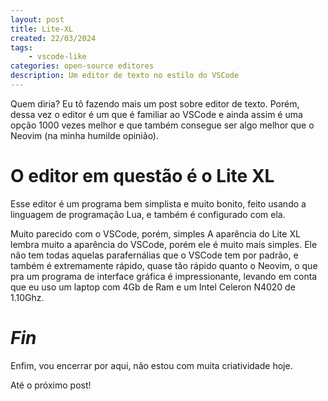 ```yaml
---
layout: post
title: Lite-XL
created: 22/03/2024
tags:
    - vscode-like
categories: open-source editores
description: Um editor de texto no estilo do VSCode
---
```

<p>Quem diria? Eu tô fazendo mais um post sobre editor de texto. Porém, dessa
vez o editor é um que é familiar ao VSCode e ainda assim é uma opção 1000 vezes
melhor e que também consegue ser algo melhor que o Neovim (na minha humilde
opinião).</p> <h1>O editor em questão é o Lite XL</h1> <p>Esse editor é um
programa bem simplista e muito bonito, feito usando a linguagem de programação
Lua, e também é configurado com ela.</p> <p>Muito parecido com o VSCode, porém,
simples A aparência do Lite XL lembra muito a aparência do VSCode, porém ele é
muito mais simples. Ele não tem todas aquelas parafernálias que o VSCode tem
por padrão, e também é extremamente rápido, quase tão rápido quanto o Neovim, o
que pra um programa de interface gráfica é impressionante, levando em conta que
eu uso um laptop com 4Gb de Ram e um Intel Celeron N4020 de 1.10Ghz.</p>
<h1><em>Fin</em></h1> <p>Enfim, vou encerrar por aqui, não estou com muita
criatividade hoje.</p> <p>Até o próximo post!</p>
